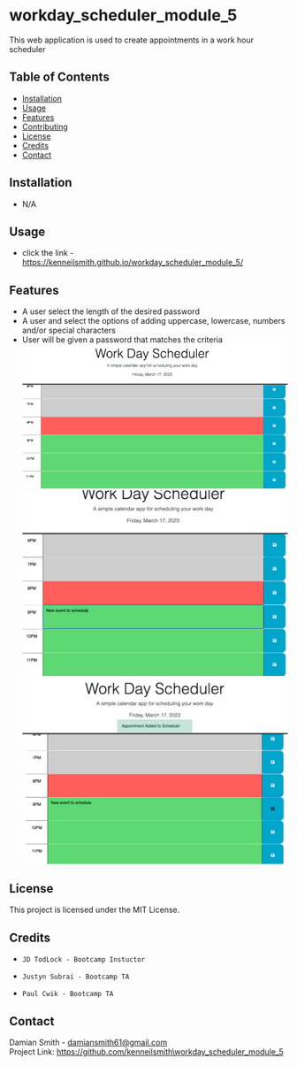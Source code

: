 # workday_scheduler_module_5
This web application is used to create appointments in a work hour scheduler

## Table of Contents

- [Installation](#installation) 
- [Usage](#usage) 
- [Features](#features) 
- [Contributing](#contributing)
- [License](#license)
- [Credits](#credits)
- [Contact](#contact)

## Installation
 - N/A


## Usage

- click the link - https://kenneilsmith.github.io/workday_scheduler_module_5/

## Features

- A user select the length of the desired password 
- A user and select the options of adding uppercase, lowercase, numbers and/or special characters 
- User will be given a password that matches the criteria \
![](./screenshots/Screenshot-1.png)
![](./screenshots/Screenshot-2.png)
![](./screenshots/Screenshot-3.png)



## License

This project is licensed under the MIT License.

## Credits
   -     JD TodLock - Bootcamp Instuctor
   -     Justyn Subrai - Bootcamp TA
   -     Paul Cwik - Bootcamp TA




## Contact


Damian Smith - damiansmith61@gmail.com \
Project Link: https://github.com/kenneilsmith\workday_scheduler_module_5
